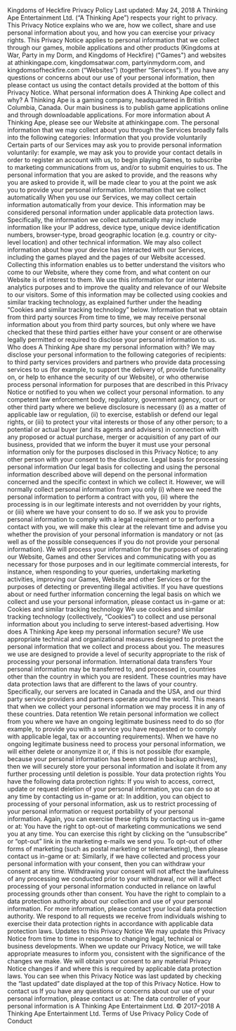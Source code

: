 Kingdoms of Heckfire
Privacy Policy
Last updated: May 24, 2018
A Thinking Ape Entertainment Ltd. (“A Thinking Ape”) respects your right to privacy. This Privacy Notice explains who we are, how we collect, share and use personal information about you, and how you can exercise your privacy rights. This Privacy Notice applies to personal information that we collect through our games, mobile applications and other products (Kingdoms at War, Party in my Dorm, and Kingdoms of Heckfire) ("Games") and websites at athinkingape.com, kingdomsatwar.com, partyinmydorm.com, and kingdomsofheckfire.com (“Websites”) (together “Services”).
If you have any questions or concerns about our use of your personal information, then please contact us using the contact details provided at the bottom of this Privacy Notice.
What personal information does A Thinking Ape collect and why?
A Thinking Ape is a gaming company, headquartered in British Columbia, Canada. Our main business is to publish game applications online and through downloadable applications.
For more information about A Thinking Ape, please see our Website at athinkingape.com.
The personal information that we may collect about you through the Services broadly falls into the following categories:
Information that you provide voluntarily
Certain parts of our Services may ask you to provide personal information voluntarily: for example, we may ask you to provide your contact details in order to register an account with us, to begin playing Games, to subscribe to marketing communications from us, and/or to submit enquiries to us. The personal information that you are asked to provide, and the reasons why you are asked to provide it, will be made clear to you at the point we ask you to provide your personal information.
Information that we collect automatically
When you use our Services, we may collect certain information automatically from your device. This information may be considered personal information under applicable data protection laws.
Specifically, the information we collect automatically may include information like your IP address, device type, unique device identification numbers, browser-type, broad geographic location (e.g. country or city-level location) and other technical information. We may also collect information about how your device has interacted with our Services, including the games played and the pages of our Website accessed.
Collecting this information enables us to better understand the visitors who come to our Website, where they come from, and what content on our Website is of interest to them. We use this information for our internal analytics purposes and to improve the quality and relevance of our Website to our visitors.
Some of this information may be collected using cookies and similar tracking technology, as explained further under the heading “Cookies and similar tracking technology” below.
Information that we obtain from third party sources
From time to time, we may receive personal information about you from third party sources, but only where we have checked that these third parties either have your consent or are otherwise legally permitted or required to disclose your personal information to us.
Who does A Thinking Ape share my personal information with?
We may disclose your personal information to the following categories of recipients:
to third party services providers and partners who provide data processing services to us (for example, to support the delivery of, provide functionality on, or help to enhance the security of our Website), or who otherwise process personal information for purposes that are described in this Privacy Notice or notified to you when we collect your personal information.
to any competent law enforcement body, regulatory, government agency, court or other third party where we believe disclosure is necessary (i) as a matter of applicable law or regulation, (ii) to exercise, establish or defend our legal rights, or (iii) to protect your vital interests or those of any other person;
to a potential or actual buyer (and its agents and advisers) in connection with any proposed or actual purchase, merger or acquisition of any part of our business, provided that we inform the buyer it must use your personal information only for the purposes disclosed in this Privacy Notice;
to any other person with your consent to the disclosure.
Legal basis for processing personal information
Our legal basis for collecting and using the personal information described above will depend on the personal information concerned and the specific context in which we collect it.
However, we will normally collect personal information from you only (i) where we need the personal information to perform a contract with you, (ii) where the processing is in our legitimate interests and not overridden by your rights, or (iii) where we have your consent to do so.
If we ask you to provide personal information to comply with a legal requirement or to perform a contact with you, we will make this clear at the relevant time and advise you whether the provision of your personal information is mandatory or not (as well as of the possible consequences if you do not provide your personal information).
We will process your information for the purposes of operating our Website, Games and other Services and communicating with you as necessary for those purposes and in our legitimate commercial interests, for instance, when responding to your queries, undertaking marketing activities, improving our Games, Website and other Services or for the purposes of detecting or preventing illegal activities.
If you have questions about or need further information concerning the legal basis on which we collect and use your personal information, please contact us in-game or at:
Cookies and similar tracking technology
We use cookies and similar tracking technology (collectively, “Cookies”) to collect and use personal information about you including to serve interest-based advertising.
How does A Thinking Ape keep my personal information secure?
We use appropriate technical and organizational measures designed to protect the personal information that we collect and process about you. The measures we use are designed to provide a level of security appropriate to the risk of processing your personal information.
International data transfers
Your personal information may be transferred to, and processed in, countries other than the country in which you are resident. These countries may have data protection laws that are different to the laws of your country.
Specifically, our servers are located in Canada and the USA, and our third party service providers and partners operate around the world. This means that when we collect your personal information we may process it in any of these countries.
Data retention
We retain personal information we collect from you where we have an ongoing legitimate business need to do so (for example, to provide you with a service you have requested or to comply with applicable legal, tax or accounting requirements).
When we have no ongoing legitimate business need to process your personal information, we will either delete or anonymize it or, if this is not possible (for example, because your personal information has been stored in backup archives), then we will securely store your personal information and isolate it from any further processing until deletion is possible.
Your data protection rights
You have the following data protection rights:
If you wish to access, correct, update or request deletion of your personal information, you can do so at any time by contacting us in-game or at:
In addition, you can object to processing of your personal information, ask us to restrict processing of your personal information or request portability of your personal information. Again, you can exercise these rights by contacting us in-game or at:
You have the right to opt-out of marketing communications we send you at any time. You can exercise this right by clicking on the “unsubscribe” or “opt-out” link in the marketing e-mails we send you. To opt-out of other forms of marketing (such as postal marketing or telemarketing), then please contact us in-game or at:
Similarly, if we have collected and process your personal information with your consent, then you can withdraw your consent at any time. Withdrawing your consent will not affect the lawfulness of any processing we conducted prior to your withdrawal, nor will it affect processing of your personal information conducted in reliance on lawful processing grounds other than consent.
You have the right to complain to a data protection authority about our collection and use of your personal information. For more information, please contact your local data protection authority.
We respond to all requests we receive from individuals wishing to exercise their data protection rights in accordance with applicable data protection laws.
Updates to this Privacy Notice
We may update this Privacy Notice from time to time in response to changing legal, technical or business developments. When we update our Privacy Notice, we will take appropriate measures to inform you, consistent with the significance of the changes we make. We will obtain your consent to any material Privacy Notice changes if and where this is required by applicable data protection laws.
You can see when this Privacy Notice was last updated by checking the “last updated” date displayed at the top of this Privacy Notice.
How to contact us
If you have any questions or concerns about our use of your personal information, please contact us at:
The data controller of your personal information is A Thinking Ape Entertainment Ltd.
© 2017–2018 A Thinking Ape Entertainment Ltd.
Terms of Use Privacy Policy Code of Conduct
